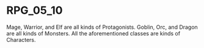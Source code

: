 # RPG_05_10

Mage, Warrior, and Elf are all kinds of Protagonists.
Goblin, Orc, and Dragon are all kinds of Monsters.
All the aforementioned classes are kinds of Characters.
